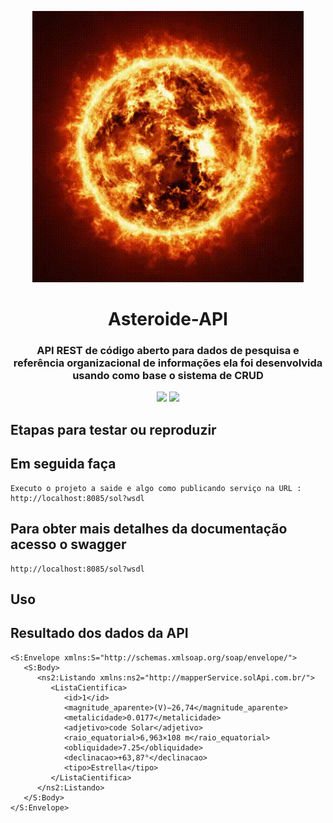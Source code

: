 <p align="center"><img src="logo.gif" width="434px"></p>

<h1 align="center">Asteroide-API</h1>

<h3 align="center">
 API REST de código aberto para dados de pesquisa e referência organizacional de informações ela foi desenvolvida usando como base o sistema de CRUD</h3>

<p align="center">
<a href="https://www.travis-ci.com/github/Mario23junior/Jurassic-API/pull_requests"><img src="https://img.shields.io/github/workflow/status/r-spacex/SpaceX-API/Test?style=flat-square"></a>
<a href="https://en.wikipedia.org/wiki/Representational_state_transfer"><img src="https://img.shields.io/badge/interface-REST-brightgreen.svg?longCache=true&style=flat-square"></a>
</p>

## Etapas para testar ou reproduzir

## Em seguida faça
```
Executo o projeto a saide e algo como publicando serviço na URL : http://localhost:8085/sol?wsdl

```
## Para obter mais detalhes da documentação acesso o swagger
```
http://localhost:8085/sol?wsdl
```

## Uso
## Resultado dos dados da API

```
<S:Envelope xmlns:S="http://schemas.xmlsoap.org/soap/envelope/">
   <S:Body>
      <ns2:Listando xmlns:ns2="http://mapperService.solApi.com.br/">
         <ListaCientifica>
            <id>1</id>
            <magnitude_aparente>(V)−26,74</magnitude_aparente>
            <metalicidade>0.0177</metalicidade>
            <adjetivo>code Solar</adjetivo>
            <raio_equatorial>6,963×108 m</raio_equatorial>
            <obliquidade>7.25</obliquidade>
            <declinacao>+63,87°</declinacao>
            <tipo>Estrella</tipo>
         </ListaCientifica>
      </ns2:Listando>
   </S:Body>
</S:Envelope>
```

